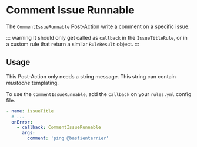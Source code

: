# Comment Issue Runnable

The `CommentIssueRunnable` Post-Action write a comment on a specific issue.

::: warning
It should only get called as `callback` in the `IssueTitleRule`, or in a custom rule that return a similar `RuleResult` object.
:::

## Usage

This Post-Action only needs a string message. This string can contain _mustache_ templating.

To use the `CommentIssueRunnable`, add the `callback` on your `rules.yml` config file.

```yaml
- name: issueTitle
  # ...
  onError:
    - callback: CommentIssueRunnable
      args:
        comment: 'ping @bastienterrier'
```
